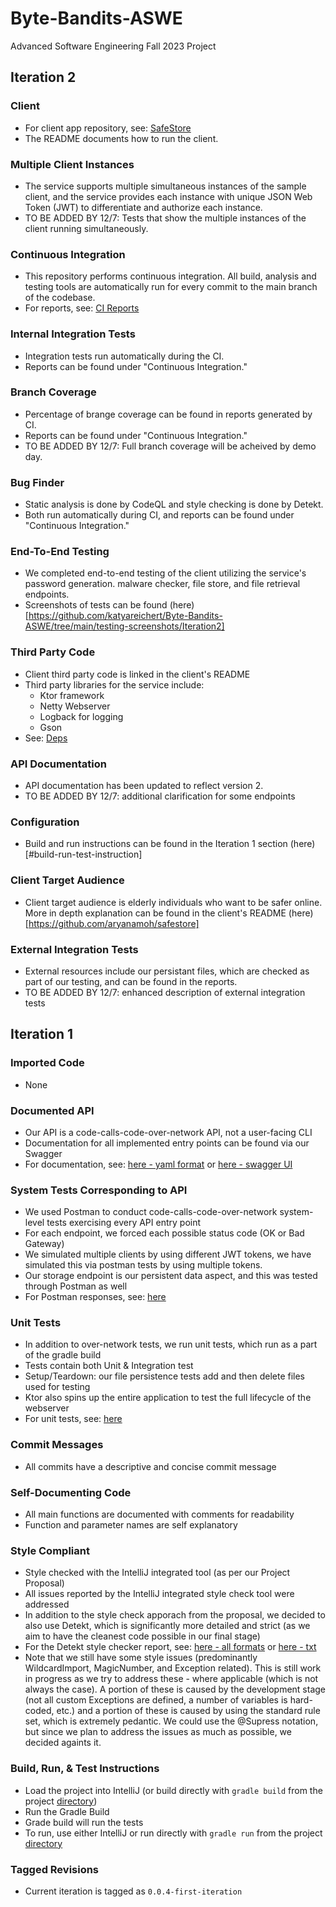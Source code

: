 # Byte-Bandits-ASWE
Advanced Software Engineering Fall 2023 Project

## Iteration 2


### Client
- For client app repository, see: [SafeStore](https://github.com/aryanamoh/safestore)
- The README documents how to run the client.


### Multiple Client Instances
- The service supports multiple simultaneous instances of the sample client, and the service provides each instance with unique JSON Web Token (JWT) to differentiate and authorize each instance.
- TO BE ADDED BY 12/7: Tests that show the multiple instances of the client running simultaneously.

### Continuous Integration
- This repository performs continuous integration. All build, analysis and testing tools are automatically run for every commit to the main branch of the codebase.
- For reports, see: [CI Reports](https://github.com/katyareichert/Byte-Bandits-ASWE/actions/runs/7055163158)

### Internal Integration Tests
- Integration tests run automatically during the CI.
- Reports can be found under "Continuous Integration."

### Branch Coverage
- Percentage of brange coverage can be found in reports generated by CI.
- Reports can be found under "Continuous Integration."
- TO BE ADDED BY 12/7: Full branch coverage will be acheived by demo day.

### Bug Finder
- Static analysis is done by CodeQL and style checking is done by Detekt.
- Both run automatically during CI, and reports can be found under "Continuous Integration."

### End-To-End Testing
- We completed end-to-end testing of the client utilizing the service's password generation. malware checker, file store, and file retrieval endpoints.
- Screenshots of tests can be found (here)[https://github.com/katyareichert/Byte-Bandits-ASWE/tree/main/testing-screenshots/Iteration2]

### Third Party Code
- Client third party code is linked in the client's README
- Third party libraries for the service include:
  - Ktor framework
  - Netty Webserver
  - Logback for logging
  - Gson
- See: [Deps](/byte-bandits/build.gradle.kts#L43)

### API Documentation
- API documentation has been updated to reflect version 2.
- TO BE ADDED BY 12/7: additional clarification for some endpoints

### Configuration
- Build and run instructions can be found in the Iteration 1 section (here)[#build-run-test-instruction]

### Client Target Audience
- Client target audience is elderly individuals who want to be safer online. More in depth explanation can be found in the client's README (here)[https://github.com/aryanamoh/safestore]

### External Integration Tests
- External resources include our persistant files, which are checked as part of our testing, and can be found in the reports.
- TO BE ADDED BY 12/7: enhanced description of external integration tests

## Iteration 1

### Imported Code
- None


### Documented API
- Our API is a code-calls-code-over-network API, not a user-facing CLI
- Documentation for all implemented entry points can be found via our Swagger
- For documentation, see: [here - yaml format](/byte-bandits/src/main/resources/openapi/documentation.yaml) or [here - swagger UI](https://app.swaggerhub.com/apis-docs/HUGOMATOUSEK/security-tools_api/0.0.3)



### System Tests Corresponding to API
- We used Postman to conduct code-calls-code-over-network system-level tests exercising every API entry point
- For each endpoint, we forced each possible status code (OK or Bad Gateway)
- We simulated multiple clients by using different JWT tokens, we have simulated this via postman tests by using multiple tokens.
- Our storage endpoint is our persistent data aspect, and this was tested through Postman as well
- For Postman responses, see: [here](/testing-screenshots/Iteration1/tests.md)


### Unit Tests
- In addition to over-network tests, we run unit tests, which run as a part of the gradle build
- Tests contain both Unit & Integration test
- Setup/Teardown: our file persistence tests add and then delete files used for testing
- Ktor also spins up the entire application to test the full lifecycle of the webserver
- For unit tests, see: [here](byte-bandits/src/test/kotlin/bytebandits)


### Commit Messages
- All commits have a descriptive and concise commit message


### Self-Documenting Code
- All main functions are documented with comments for readability
- Function and parameter names are self explanatory


### Style Compliant
- Style checked with the IntelliJ integrated tool (as per our Project Proposal)
- All issues reported by the IntelliJ integrated style check tool were addressed
- In addition to the style check apporach from the proposal, we decided to also use Detekt, which is significantly more detailed and strict (as we aim to have the cleanest code possible in our final stage)
- For the Detekt style checker report, see: [here - all formats](/detekt) or [here - txt](/detekt/detekt.txt)
- Note that we still have some style issues (predominantly WildcardImport, MagicNumber, and Exception related). This is still work in progress as we try to address these - where applicable (which is not always the case). A portion of these is caused by the development stage (not all custom Exceptions are defined, a number of variables is hard-coded, etc.) and a portion of these is caused by using the standard rule set, which is extremely pedantic. We could use the @Supress notation, but since we plan to address the issues as much as possible, we decided againts it.


### Build, Run, & Test Instructions
- Load the project into IntelliJ (or build directly with `gradle build` from the project [directory](/byte-bandits))
- Run the Gradle Build
- Grade build will run the tests
- To run, use either IntelliJ or run directly with `gradle run` from the project [directory](/byte-bandits)
  

### Tagged Revisions
- Current iteration is tagged as `0.0.4-first-iteration`

